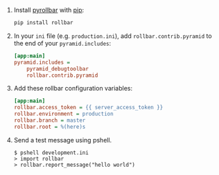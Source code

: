 1. Install [pyrollbar](https://github.com/rollbar/pyrollbar) with [pip](http://pip.readthedocs.org/en/stable/quickstart/):

    ```python
    pip install rollbar
    ```

2. In your ``ini`` file (e.g. ``production.ini``), add ``rollbar.contrib.pyramid`` to the end of your ``pyramid.includes``:

    ```ini
    [app:main]
    pyramid.includes =
        pyramid_debugtoolbar
        rollbar.contrib.pyramid
    ```
      
3. Add these rollbar configuration variables:

    ```ini
    [app:main]
    rollbar.access_token = {{ server_access_token }}
    rollbar.environment = production
    rollbar.branch = master
    rollbar.root = %(here)s
    ```

4. Send a test message using pshell.

    ```shell
    $ pshell development.ini
    > import rollbar
    > rollbar.report_message("hello world")
    ```
